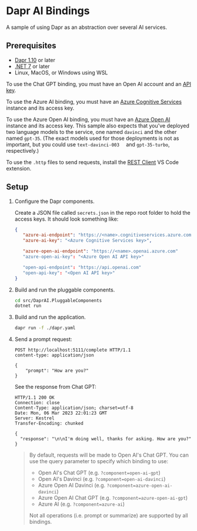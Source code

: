 # Dapr AI Bindings

A sample of using Dapr as an abstraction over several AI services.

## Prerequisites

- [Dapr 1.10](https://dapr.io/) or later
- [.NET 7](https://dotnet.microsoft.com/) or later
- Linux, MacOS, or Windows using WSL

To use the Chat GPT binding, you must have an Open AI account and an [API key](https://platform.openai.com/account/api-keys).

To use the Azure AI binding, you must have an [Azure Cognitive Services](https://azure.microsoft.com/en-us/products/cognitive-services/) instance and its access key.

To use the Azure Open AI binding, you must have an [Azure Open AI](https://azure.microsoft.com/en-us/products/cognitive-services/openai-service) instance and its access key. This sample also expects that you've deployed two language models to the service, one named `davinci` and the other named `gpt-35`. (The exact models used for those deployments is not as important, but you could use `text-davinci-003  ` and `gpt-35-turbo`, respectively.)

To use the `.http` files to send requests, install the [REST Client](https://marketplace.visualstudio.com/items?itemName=humao.rest-client) VS Code extension.

## Setup

1. Configure the Dapr components.

   Create a JSON file called `secrets.json` in the repo root folder to hold the access keys. It should look something like:

   ```json
   {
      "azure-ai-endpoint": "https://<name>.cognitiveservices.azure.com",
      "azure-ai-key": "<Azure Cognitive Services key>",

      "azure-open-ai-endpoint": "https://<name>.openai.azure.com"
      "azure-open-ai-key": "<Azure Open AI API key>"

      "open-api-endpoint": "https://api.openai.com"
      "open-api-key": "<Open AI API key>"
   }
   ```

1. Build and run the pluggable components.

   ```bash
   cd src/DaprAI.PluggableComponents
   dotnet run
   ```

1. Build and run the application.

   ```bash
   dapr run -f ./dapr.yaml
   ```

1. Send a prompt request:

   ```http
   POST http://localhost:5111/complete HTTP/1.1
   content-type: application/json

   {
       "prompt": "How are you?"
   }
   ```

   See the response from Chat GPT:

   ```http
   HTTP/1.1 200 OK
   Connection: close
   Content-Type: application/json; charset=utf-8
   Date: Mon, 06 Mar 2023 22:01:23 GMT
   Server: Kestrel
   Transfer-Encoding: chunked

   {
     "response": "\n\nI'm doing well, thanks for asking. How are you?"
   }
   ```

   > By default, requests will be made to Open AI's Chat GPT. You can use the query parameter to specify which binding to use:
   >  - Open AI's Chat GPT (e.g. `?component=open-ai-gpt`)
   >  - Open AI's Davinci (e.g. `?component=open-ai-davinci`)
   >  - Azure Open AI Davinci (e.g. `?component=azure-open-ai-davinci`)
   >  - Azure Open AI Chat GPT (e.g. `?component=azure-open-ai-gpt`)
   >  - Azure AI (e.g. `?component=azure-ai`)
   >
   > Not all operations (i.e. prompt or summarize) are supported by all bindings.